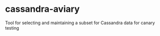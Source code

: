 # cassandra-aviary
Tool for selecting and maintaining a subset for Cassandra data for canary testing 
